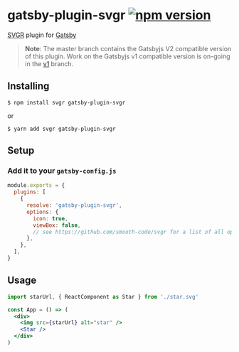 # gatsby-plugin-svgr [![npm version](https://badge.fury.io/js/gatsby-plugin-svgr.svg)](https://badge.fury.io/js/gatsby-plugin-svgr)

[SVGR](https://github.com/smooth-code/svgr) plugin for [Gatsby](https://www.gatsbyjs.org)

> **Note**: The master branch contains the Gatsbyjs V2 compatible version of this plugin. Work on the Gatsbyjs v1 compatible version is on-going in the [v1](https://github.com/zabute/gatsby-plugin-svgr/tree/v1) branch.

## Installing

```console
$ npm install svgr gatsby-plugin-svgr
```
or
```console
$ yarn add svgr gatsby-plugin-svgr
```

## Setup

### Add it to your `gatsby-config.js`

```js
module.exports = {
  plugins: [
    {
      resolve: 'gatsby-plugin-svgr',
      options: {
        icon: true,
        viewBox: false,
        // see https://github.com/smooth-code/svgr for a list of all options
      },
    },
  ],
}
```

## Usage

```jsx
import starUrl, { ReactComponent as Star } from './star.svg'

const App = () => (
  <div>
    <img src={starUrl} alt="star" />
    <Star />
  </div>
)
```
